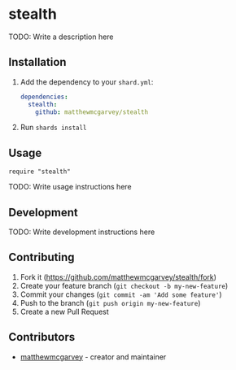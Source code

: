 # stealth

TODO: Write a description here

## Installation

1. Add the dependency to your `shard.yml`:

   ```yaml
   dependencies:
     stealth:
       github: matthewmcgarvey/stealth
   ```

2. Run `shards install`

## Usage

```crystal
require "stealth"
```

TODO: Write usage instructions here

## Development

TODO: Write development instructions here

## Contributing

1. Fork it (<https://github.com/matthewmcgarvey/stealth/fork>)
2. Create your feature branch (`git checkout -b my-new-feature`)
3. Commit your changes (`git commit -am 'Add some feature'`)
4. Push to the branch (`git push origin my-new-feature`)
5. Create a new Pull Request

## Contributors

- [matthewmcgarvey](https://github.com/matthewmcgarvey) - creator and maintainer
